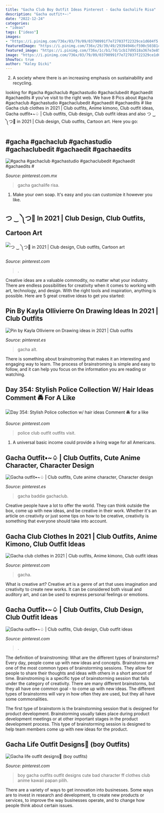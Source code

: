 ```yaml
---
title: "Gacha Club Boy Outfit Ideas Pinterest - Gacha Gachalife Risa"
description: "Gacha outfit•~♤"
date: "2022-12-24"
categories:
- "ideas"
tags: ["ideas"]
images:
- "https://i.pinimg.com/736x/03/79/09/03790991f7e727037f22329ce1d604f5.jpg"
featuredImage: "https://i.pinimg.com/736x/29/39/49/29394946cf590c50381451de5be815f0.jpg"
featured_image: "https://i.pinimg.com/736x/1c/b1/7d/1cb17d9518a367e3e8519c0247c9feb5.jpg"
image: "https://i.pinimg.com/736x/03/79/09/03790991f7e727037f22329ce1d604f5.jpg"
ShowToc: true
author: "Kaley Dicki"
---
```



2. A society where there is an increasing emphasis on sustainability and recycling. 

	

		
looking for #gacha #gachaclub #gachastudio #gachaclubedit #gachaedit #gachaedits # you've visit to the right web. We have 8 Pics about #gacha #gachaclub #gachastudio #gachaclubedit #gachaedit #gachaedits # like Gacha club clothes in 2021 | Club outfits, Anime kimono, Club outfit ideas, Gacha outfit•~♤ | Club outfits, Club design, Club outfit ideas and also つ ‿ ༽つ🔪 in 2021 | Club design, Club outfits, Cartoon art. Here you go:
		
    
## #gacha #gachaclub #gachastudio #gachaclubedit #gachaedit #gachaedits #

<img loading=lazy src="https://i.pinimg.com/736x/73/c0/d2/73c0d2c7f6e608a3c5c3611391c6d674.jpg" onerror="this.onerror=null;this.src='https://tse2.mm.bing.net/th?id=OIP.mO2RyedJ7jCebASHvDE_dAHaHY&amp;pid=15.1';" alt="#gacha #gachaclub #gachastudio #gachaclubedit #gachaedit #gachaedits #">

_Source: pinterest.com.mx_

>gacha gachalife risa. 

	

1. Make your own soap. It's easy and you can customize it however you like.

    
## つ ‿ ༽つ🔪 In 2021 | Club Design, Club Outfits, Cartoon Art

<img loading=lazy src="https://i.pinimg.com/736x/5a/cc/45/5acc45534e6171633b3fa71b628225c6.jpg" onerror="this.onerror=null;this.src='https://tse3.mm.bing.net/th?id=OIP._0x2g4XoUI-_bLcaEB7_LwHaL_&amp;pid=15.1';" alt="つ ‿ ༽つ🔪 in 2021 | Club design, Club outfits, Cartoon art">

_Source: pinterest.com_

>. 

	

Creative ideas are a valuable commodity, no matter what your industry. There are endless possibilities for creativity when it comes to working with art, technology, and design. With the right tools and inspiration, anything is possible. Here are 5 great creative ideas to get you started: 

    
## Pin By Kayla Ollivierre On Drawing Ideas In 2021 | Club Outfits

<img loading=lazy src="https://i.pinimg.com/736x/1c/b1/7d/1cb17d9518a367e3e8519c0247c9feb5.jpg" onerror="this.onerror=null;this.src='https://tse4.mm.bing.net/th?id=OIP.TOEBUil6b16zZe6MPHrnxQHaHR&amp;pid=15.1';" alt="Pin by Kayla Ollivierre on Drawing ideas in 2021 | Club outfits">

_Source: pinterest.es_

>gacha alt. 

	

There is something about brainstroming that makes it an interesting and engaging way to learn. The process of brainstroming is simple and easy to follow, and it can help you focus on the information you are reading or watching.

    
## Day 354: Stylish Police Collection W/ Hair Ideas Comment 🚔 For A Like

<img loading=lazy src="https://i.pinimg.com/736x/29/39/49/29394946cf590c50381451de5be815f0.jpg" onerror="this.onerror=null;this.src='https://tse4.mm.bing.net/th?id=OIP.5wRBSi6K3KYzHHr8x8jPLAAAAA&amp;pid=15.1';" alt="Day 354: Stylish Police collection w/ hair ideas Comment 🚔 for a like">

_Source: pinterest.com_

>police club outfit outfits visit. 

	

1. A universal basic income could provide a living wage for all Americans.

    
## Gacha Outfit•~♤ | Club Outfits, Cute Anime Character, Character Design

<img loading=lazy src="https://i.pinimg.com/736x/e8/1b/c2/e81bc294f0687c4970d4695778111d62.jpg" onerror="this.onerror=null;this.src='https://tse3.mm.bing.net/th?id=OIP.TUZ6YrfPWjkNss4VRT3EfwHaGp&amp;pid=15.1';" alt="Gacha outfit•~♤ | Club outfits, Cute anime character, Character design">

_Source: pinterest.es_

>gacha baddie gachaclub. 

	

Creative people have a lot to offer the world. They can think outside the box, come up with new ideas, and be creative in their work. Whether it's an article on creativity or just some tips on how to be creative, creativity is something that everyone should take into account.

    
## Gacha Club Clothes In 2021 | Club Outfits, Anime Kimono, Club Outfit Ideas

<img loading=lazy src="https://i.pinimg.com/736x/f1/6e/2e/f16e2eb51cfd0fcdfe8d0f37e2034615.jpg" onerror="this.onerror=null;this.src='https://tse1.mm.bing.net/th?id=OIP.bg-0zeaCroHr6405tNjz3QHaNK&amp;pid=15.1';" alt="Gacha club clothes in 2021 | Club outfits, Anime kimono, Club outfit ideas">

_Source: pinterest.com_

>gacha. 

	

What is creative art?
Creative art is a genre of art that uses imagination and creativity to create new works. It can be considered both visual and auditory art, and can be used to express personal feelings or emotions.

    
## Gacha Outfit•~♤ | Club Outfits, Club Design, Club Outfit Ideas

<img loading=lazy src="https://i.pinimg.com/736x/03/79/09/03790991f7e727037f22329ce1d604f5.jpg" onerror="this.onerror=null;this.src='https://tse2.mm.bing.net/th?id=OIP.sUb1ylcdfMXE1mKMYSuBIwHaHP&amp;pid=15.1';" alt="Gacha outfit•~♤ | Club outfits, Club design, Club outfit ideas">

_Source: pinterest.com_

>. 

	

The definition of brainstroming: What are the different types of brainstorms?
Every day, people come up with new ideas and concepts. Brainstorms are one of the most common types of brainstorming sessions. They allow for people to share their thoughts and ideas with others in a short amount of time. Brainstroming is a specific type of brainstorming session that falls under the category of creativity. 
There are many different brainstorms, but they all have one common goal - to come up with new ideas. The different types of brainstorms will vary in how often they are used, but they all have some commonalities. 

The first type of brainstorm is the brainstorming session that is designed for product development. Brainstorming usually takes place during product development meetings or at other important stages in the product development process. This type of brainstorming session is designed to help team members come up with new ideas for the product.

    
## Gacha Life Outfit Designs🤪 (boy Outfits)

<img loading=lazy src="https://i.pinimg.com/736x/07/dd/ff/07ddffafb94bd61d132ce46561b1cad0.jpg" onerror="this.onerror=null;this.src='https://tse2.mm.bing.net/th?id=OIP.2IWgKlW61odoKDKAop-mRQHaEK&amp;pid=15.1';" alt="Gacha life outfit designs🤪 (boy outfits)">

_Source: pinterest.com_

>boy gacha outfits outfit designs cute bad character ff clothes club anime kawaii papan pilih. 

	

There are a variety of ways to get innovation into businesses. Some ways are to invest in research and development, to create new products or services, to improve the way businesses operate, and to change how people think about certain issues. 

